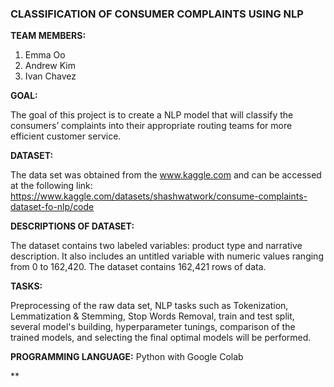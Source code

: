 ### **CLASSIFICATION OF CONSUMER COMPLAINTS USING NLP**

**TEAM MEMBERS:**

1. Emma Oo
2. Andrew Kim
3. Ivan Chavez

**GOAL:**

The goal of this project is to create a NLP model that will classify the consumers’ complaints into their appropriate routing teams for more efficient customer service.

**DATASET:**

The data set was obtained from the www.kaggle.com and can be accessed at the following link: 
https://www.kaggle.com/datasets/shashwatwork/consume-complaints-dataset-fo-nlp/code

**DESCRIPTIONS OF DATASET:**

The dataset contains two labeled variables: product type and narrative description. It also includes an untitled variable with numeric values ranging from 0 to 162,420. The dataset contains 162,421 rows of data.

**TASKS:**

Preprocessing of the raw data set, NLP tasks such as Tokenization, Lemmatization & Stemming, Stop Words Removal, train and test split, several model's building, hyperparameter tunings, comparison of the trained models, and selecting the final optimal models will be performed. 


**PROGRAMMING LANGUAGE:**
Python with Google Colab

** 
